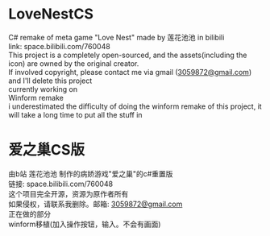 # LoveNestCS
C# remake of meta game "Love Nest" made by 莲花池池 in bilibili<br />
link: space.bilibili.com/760048<br />
This project is a completely open-sourced, and the assets(including the icon) are owned by the original creator.<br />
If involved copyright, please contact me via gmail (3059872@gmail.com) and I'll delete this project<br />
currently working on<br />
Winform remake<br />
i underestimated the difficulty of doing the winform remake of this project, it will take a long time to put all the stuff in<br />
# 爱之巢CS版
由b站 莲花池池 制作的病娇游戏"爱之巢"的c#重置版<br />
链接: space.bilibili.com/760048<br />
这个项目完全开源，资源为原作者所有<br />
如果侵权，请联系我删除。邮箱: 3059872@gmail.com<br />
正在做的部分<br />
winform移植(加入操作按钮，输入。不会有画面)
